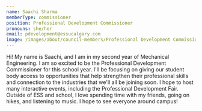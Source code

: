 ```yaml
---
name: Saachi Sharma
memberType: commissioner
position: Professional Development Commissioner
pronouns: she/her
email: pdevelopment@essucalgary.com
image: /images/about/council-members/Professional Development Commissioner.jpg
---
```


Hi! My name is Saachi, and I am in my second year of Mechanical Engineering. I am so excited to be the Professional Development Commissioner for this school year. I'll be focusing on giving our student body access to opportunities that help strengthen their professional skills and connection to the industries that we'll all be joining soon. I hope to host many interactive events, including the Professional Development Fair. Outside of ESS and school, I love spending time with my friends, going on hikes, and listening to music. I hope to see everyone around campus!

